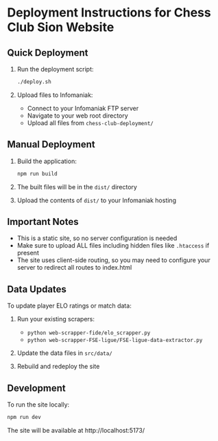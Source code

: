 # Deployment Instructions for Chess Club Sion Website

## Quick Deployment

1. Run the deployment script:
   ```bash
   ./deploy.sh
   ```

2. Upload files to Infomaniak:
   - Connect to your Infomaniak FTP server
   - Navigate to your web root directory
   - Upload all files from `chess-club-deployment/`

## Manual Deployment

1. Build the application:
   ```bash
   npm run build
   ```

2. The built files will be in the `dist/` directory

3. Upload the contents of `dist/` to your Infomaniak hosting

## Important Notes

- This is a static site, so no server configuration is needed
- Make sure to upload ALL files including hidden files like `.htaccess` if present
- The site uses client-side routing, so you may need to configure your server to redirect all routes to index.html

## Data Updates

To update player ELO ratings or match data:

1. Run your existing scrapers:
   - `python web-scrapper-fide/elo_scrapper.py`
   - `python web-scrapper-FSE-ligue/FSE-ligue-data-extractor.py`

2. Update the data files in `src/data/`

3. Rebuild and redeploy the site

## Development

To run the site locally:
```bash
npm run dev
```

The site will be available at http://localhost:5173/